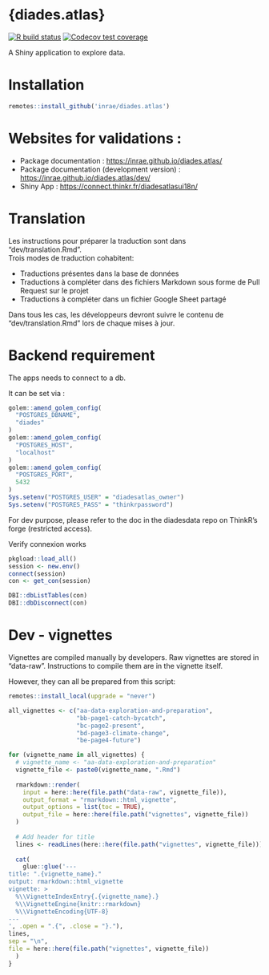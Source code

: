 
<!-- README.md is generated from README.Rmd. Please edit that file -->

# {diades.atlas}

<!-- badges: start -->

[![R build
status](https://github.com/inrae/diades.atlas/workflows/R-CMD-check-docker-renv/badge.svg)](https://github.com/inrae/diades.atlas/actions)
[![Codecov test
coverage](https://codecov.io/gh/inrae/diades.atlas/branch/main/graph/badge.svg)](https://codecov.io/gh/inrae/diades.atlas?branch=main)
<!-- badges: end -->

A Shiny application to explore data.

# Installation

``` r
remotes::install_github('inrae/diades.atlas')
```

# Websites for validations :

-   Package documentation : <https://inrae.github.io/diades.atlas/>
-   Package documentation (development version) :
    <https://inrae.github.io/diades.atlas/dev/>
-   Shiny App : <https://connect.thinkr.fr/diadesatlasui18n/>

# Translation

Les instructions pour préparer la traduction sont dans
“dev/translation.Rmd”.  
Trois modes de traduction cohabitent:

-   Traductions présentes dans la base de données
-   Traductions à compléter dans des fichiers Markdown sous forme de
    Pull Request sur le projet
-   Traductions à compléter dans un fichier Google Sheet partagé

Dans tous les cas, les développeurs devront suivre le contenu de
“dev/translation.Rmd” lors de chaque mises à jour.

# Backend requirement

The apps needs to connect to a db.

It can be set via :

``` r
golem::amend_golem_config(
  "POSTGRES_DBNAME",
  "diades"
)
golem::amend_golem_config(
  "POSTGRES_HOST",
  "localhost"
)
golem::amend_golem_config(
  "POSTGRES_PORT",
  5432
)
Sys.setenv("POSTGRES_USER" = "diadesatlas_owner")
Sys.setenv("POSTGRES_PASS" = "thinkrpassword")
```

For dev purpose, please refer to the doc in the diadesdata repo on
ThinkR’s forge (restricted access).

Verify connexion works

``` r
pkgload::load_all()
session <- new.env()
connect(session)
con <- get_con(session)

DBI::dbListTables(con)
DBI::dbDisconnect(con)
```

# Dev - vignettes

Vignettes are compiled manually by developers. Raw vignettes are stored
in “data-raw”. Instructions to compile them are in the vignette itself.

However, they can all be prepared from this script:

``` r
remotes::install_local(upgrade = "never")

all_vignettes <- c("aa-data-exploration-and-preparation",
                   "bb-page1-catch-bycatch",
                   "bc-page2-present",
                   "bd-page3-climate-change",
                   "be-page4-future")

for (vignette_name in all_vignettes) {
  # vignette_name <- "aa-data-exploration-and-preparation"
  vignette_file <- paste0(vignette_name, ".Rmd")
  
  rmarkdown::render(
    input = here::here(file.path("data-raw", vignette_file)),
    output_format = "rmarkdown::html_vignette",
    output_options = list(toc = TRUE),
    output_file = here::here(file.path("vignettes", vignette_file))
  )
  
  # Add header for title
  lines <- readLines(here::here(file.path("vignettes", vignette_file)))
  
  cat(
    glue::glue('---
title: ".{vignette_name}."
output: rmarkdown::html_vignette
vignette: >
  %\\VignetteIndexEntry{.{vignette_name}.}
  %\\VignetteEngine{knitr::rmarkdown}
  %\\VignetteEncoding{UTF-8}
---
', .open = ".{", .close = "}."),
lines,
sep = "\n", 
file = here::here(file.path("vignettes", vignette_file))
  )
}
```
